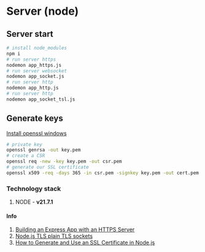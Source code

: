 # Server (node)

## Server start
```bash
# install node_modules
npm i
# run server https
nodemon app_https.js
# run server websocket
nodemon app_socket.js
# run server http
nodemon app_http.js
# run server http
nodemon app_socket_tsl.js
```

## Generate keys
[Install openssl windows](https://ultahost.com/knowledge-base/install-openssl-on-windows/)
```bash
# private key
openssl genrsa -out key.pem
# create a CSR
openssl req -new -key key.pem -out csr.pem
# generate our SSL certificate
openssl x509 -req -days 365 -in csr.pem -signkey key.pem -out cert.pem
```

### Technology stack
1. NODE - **v21.7.1**

#### Info
1. [Building an Express App with an HTTPS Server ](https://dev.to/fredabod/building-an-express-app-with-an-https-server-2mbj)
2. [Node.js TLS plain TLS sockets](https://gist.github.com/pcan/e384fcad2a83e3ce20f9a4c33f4a13ae)
3. [How to Generate and Use an SSL Certificate in Node.js](https://dev.to/devland/how-to-generate-and-use-an-ssl-certificate-in-nodejs-2996)